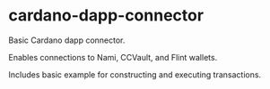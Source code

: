 # cardano-dapp-connector

Basic Cardano dapp connector.

Enables connections to Nami, CCVault, and Flint wallets.

Includes basic example for constructing and executing transactions.
